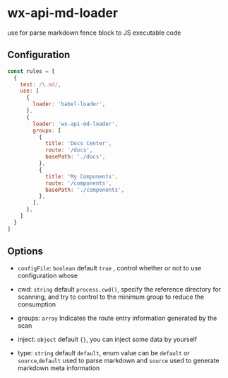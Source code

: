 # wx-api-md-loader

use for parse markdown fence block to JS executable code

## Configuration

```js
const rules = [
  {
    test: /\.md/,
    use: [
      {
        loader: 'babel-loader',
      },
      {
        loader: 'wx-api-md-loader',
        groups: [
          {
            title: 'Docs Center',
            route: '/docs',
            basePath: './docs',
          },
          {
            title: 'My Components',
            route: '/components',
            basePath: './components',
          },
        ],
      },
    ]
  }
]
```


## Options

- `configFile`: `boolean` default `true` , control whether or not to use configuration whose 

- cwd: `string` default `process.cwd()`,  specify the reference directory for scanning, and try to control to the minimum group to reduce the consumption

- groups: `array` Indicates the route entry information generated by the scan

- inject: `object` default `{}`, you can inject some data by yourself

- type: `string` default `default`, enum value can be `default` or `source`,`default` used to parse markdown and `source` used to generate markdown meta information

